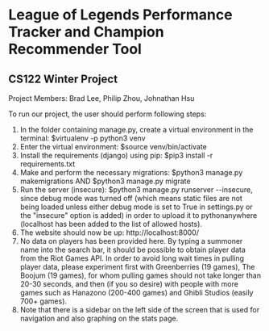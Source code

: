 League of Legends Performance Tracker and Champion Recommender Tool
==============
CS122 Winter Project
--------------
Project Members: Brad Lee, Philip Zhou, Johnathan Hsu

To run our project, the user should perform following steps:  
1. In the folder containing manage.py, create a virtual environment in the terminal: $virtualenv -p python3 venv  
2. Enter the virtual environment: $source venv/bin/activate  
3. Install the requirements (django) using pip: $pip3 install -r requirements.txt  
4. Make and perform the necessary migrations: $python3 manage.py makemigrations AND $python3 manage.py migrate  
5. Run the server (insecure): $python3 manage.py runserver --insecure, since debug mode was turned off (which means static files are not being loaded unless either debug mode is set to True in settings.py or the "insecure" option is added) in order to upload it to pythonanywhere (localhost has been added to the list of allowed hosts).  
6. The website should now be up: http://localhost:8000/  
7. No data on players has been provided here. By typing a summoner name into the search bar, it should be possible to obtain player data from the Riot Games API. In order to avoid long wait times in pulling player data, please experiment first with Greenberries (19 games), The Boojum (19 games), for whom pulling games should not take longer than 20-30 seconds, and then (if you so desire) with people with more games such as Hanazono (200-400 games) and Ghibli Studios (easily 700+ games).  
8. Note that there is a sidebar on the left side of the screen that is used for navigation and also graphing on the stats page.  

